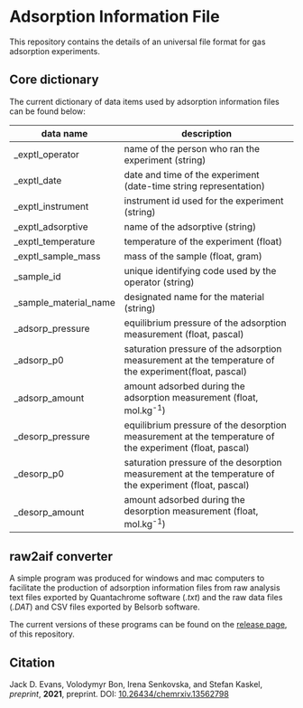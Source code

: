 # Adsorption Information File
This repository contains the details of an universal file format for gas adsorption experiments.

## Core dictionary
The current dictionary of data items used by adsorption information files can be found below:

| data name | description |
| --- | --- |
| _exptl_operator | name of the person who ran the experiment (string) |
| _exptl_date | date and time of the experiment (date-time string representation)|
| _exptl_instrument | instrument id used for the experiment (string)    | 
| _exptl_adsorptive |  name of the adsorptive (string)    | 
| _exptl_temperature | temperature of the experiment (float)    | 
| _exptl_sample_mass | mass of the sample (float, gram)   | 
| _sample_id | unique identifying code used by the operator (string)  | 
| _sample_material_name | designated name for the material (string)   | 
| _adsorp_pressure | equilibrium pressure of the adsorption measurement (float, pascal)  | 
| _adsorp_p0 |  saturation pressure of the adsorption measurement at the temperature of the experiment(float, pascal)   | 
| _adsorp_amount  | amount adsorbed during the adsorption measurement (float, mol.kg<sup>-1</sup>)   | 
| _desorp_pressure | equilibrium  pressure of the desorption measurement at the temperature of the experiment (float, pascal)   | 
| _desorp_p0 | saturation pressure of the desorption measurement at the temperature of the experiment (float, pascal)   | 
| _desorp_amount |  amount adsorbed during the desorption measurement (float, mol.kg<sup>-1</sup>)   | 

## raw2aif converter
A simple program was produced for windows and mac computers to facilitate the production of adsorption information files from raw analysis text files exported by Quantachrome software (*.txt*) and the raw data files (*.DAT*) and CSV files exported by Belsorb software.

The current versions of these programs can be found on the [release page](https://github.com/jackevansadl/jubilant-waddle/releases),
of this repository.

## Citation
Jack D. Evans, Volodymyr Bon, Irena Senkovska, and Stefan Kaskel, *preprint*, **2021**, preprint.
  DOI: [10.26434/chemrxiv.13562798](https://dx.doi.org/10.26434/chemrxiv.13562798)
  